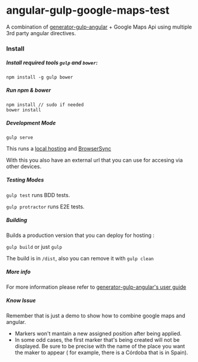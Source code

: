 # angular-gulp-google-maps-test

A combination of [generator-gulp-angular](https://github.com/Swiip/generator-gulp-angular) + Google Maps Api using multiple 3rd party angular directives.

### Install

##### Install required tools `gulp` and `bower`:
```
npm install -g gulp bower
```

##### Run npm & bower
```
npm install // sudo if needed
bower install
```

##### Development Mode
```
gulp serve
```
This runs a [local hosting](localhost:3000) and [BrowserSync](localhost:3001)

With this you also have an external url that you can use for accesing via other devices.

##### Testing Modes
```gulp test``` runs BDD tests.

```gulp protractor``` runs E2E tests.

##### Building

Builds a production version that you can deploy for hosting :

```gulp build``` or just ```gulp``` 

The build is in ```/dist```, also you can remove it with ```gulp clean```

##### More info

For more information please refer to [generator-gulp-angular's user guide](https://github.com/Swiip/generator-gulp-angular/blob/master/docs/user-guide.md)

##### Know Issue

Remember that is just a demo to show how to combine google maps and angular.

  + Markers won't mantain a new assigned position after being applied.
  + In some odd cases, the first marker that's being created will not be displayed. Be sure to be precise with the name of the place you want the maker to appear ( for example, there is a Córdoba that is in Spain).

